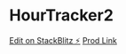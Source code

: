 # HourTracker2

[Edit on StackBlitz ⚡️](https://stackblitz.com/edit/node-xnytjh)
[Prod Link](https://hourtracker2.cyclic.app)
